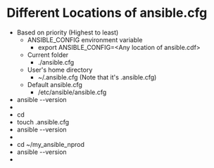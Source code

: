 # Different Locations of ansible.cfg

 - Based on priority (Highest to least)
   - ANSIBLE_CONFIG environment variable
     - export ANSIBLE_CONFIG=\<Any location of ansible.cdf\>
   - Current folder
     - ./ansible.cfg
   - User's home directory
     - ~/.ansible.cfg   (Note that it's .ansible.cfg)
   - Default ansible.cfg
     - /etc/ansible/ansible.cfg
 - ansible --version
 - 
 - cd
 - touch .ansible.cfg
 - ansible --version
 - 
 - cd ~/my_ansible_nprod
 - ansible --version
 - 